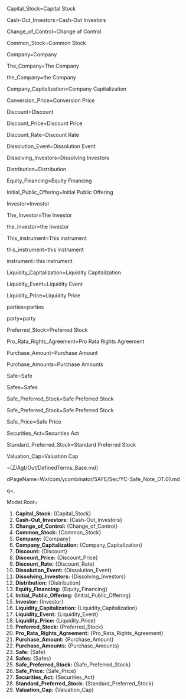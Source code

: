 Capital_Stock=<span class="definedterm">Capital Stock</span>

Cash-Out_Investors=<span class="definedterm">Cash-Out Investors</span>

Change_of_Control=<span class="definedterm">Change of Control</span>

Common_Stock=<span class="definedterm">Common Stock</span>

Company=<span class="definedterm">Company</span>

The_Company=The <span class="definedterm">Company</span>

the_Company=the <span class="definedterm">Company</span>

Company_Capitalization=<span class="definedterm">Company Capitalization</span>

Conversion_Price=<span class="definedterm">Conversion Price</span>

Discount=<span class="definedterm">Discount</span>

Discount_Price=<span class="definedterm">Discount Price</span>

Discount_Rate=<span class="definedterm">Discount Rate</span>

Dissolution_Event=<span class="definedterm">Dissolution Event</span>

Dissolving_Investors=<span class="definedterm">Dissolving Investors</span>

Distribution=<span class="definedterm">Distribution</span>

Equity_Financing=<span class="definedterm">Equity Financing</span>

Initial_Public_Offering=<span class="definedterm">Initial Public Offering</span>

Investor=<span class="definedterm">Investor</span>

The_Investor=The <span class="definedterm">Investor</span>

the_Investor=the <span class="definedterm">Investor</span>

This_instrument=This <span class="definedterm">instrument</span>

this_instrument=this <span class="definedterm">instrument</span>

instrument=this <span class="definedterm">instrument</span>

Liquidity_Capitalization=<span class="definedterm">Liquidity Capitalization</span>

Liquidity_Event=<span class="definedterm">Liquidity Event</span>

Liquidity_Price=<span class="definedterm">Liquidity Price</span>

parties=<span class="definedterm">parties</span>

party=<span class="definedterm">party</span>

Preferred_Stock=<span class="definedterm">Preferred Stock</span>

Pro_Rata_Rights_Agreement=<span class="definedterm">Pro Rata Rights Agreement</span>

Purchase_Amount=<span class="definedterm">Purchase Amount</span>

Purchase_Amounts=<span class="definedterm">Purchase Amounts</span>

Safe=<span class="definedterm">Safe</span>

Safes=<span class="definedterm">Safes</span>

Safe_Preferred_Stock=<span class="definedterm">Safe Preferred Stock</span>

Safe_Preferred_Stock=<span class="definedterm">Safe Preferred Stock</span>

Safe_Price=<span class="definedterm">Safe Price</span>

Securities_Act=<span class="definedterm">Securities Act</span>

Standard_Preferred_Stock=<span class="definedterm">Standard Preferred Stock</span>

Valuation_Cap=<span class="definedterm">Valuation Cap</span>

=[Z/Agt/Out/DefinedTerms_Base.md]

dPageName=Wx/com/ycombinator/SAFE/Sec/YC-Safe_Note_DT.01.md

q=,

Model.Root=<ol><li><b>Capital_Stock:</b> {Capital_Stock}</li><li><b>Cash-Out_Investors:</b> {Cash-Out_Investors}</li><li><b>Change_of_Control:</b> {Change_of_Control}</li><li><b>Common_Stock:</b> {Common_Stock}</li><li><b>Company:</b> {Company}</li><li><b>Company_Capitalization:</b> {Company_Capitalization}</li><li><b>Discount:</b> {Discount}</li><li><b>Discount_Price:</b> {Discount_Price}</li><li><b>Discount_Rate:</b> {Discount_Rate}</li><li><b>Dissolution_Event:</b> {Dissolution_Event}</li><li><b>Dissolving_Investors:</b> {Dissolving_Investors}</li><li><b>Distribution:</b> {Distribution}</li><li><b>Equity_Financing:</b> {Equity_Financing}</li><li><b>Initial_Public_Offering:</b> {Initial_Public_Offering}</li><li><b>Investor:</b> {Investor}</li><li><b>Liquidity_Capitalization:</b> {Liquidity_Capitalization}</li><li><b>Liquidity_Event:</b> {Liquidity_Event}</li><li><b>Liquidity_Price:</b> {Liquidity_Price}</li><li><b>Preferred_Stock:</b> {Preferred_Stock}</li><li><b>Pro_Rata_Rights_Agreement:</b> {Pro_Rata_Rights_Agreement}</li><li><b>Purchase_Amount:</b> {Purchase_Amount}</li><li><b>Purchase_Amounts:</b> {Purchase_Amounts}</li><li><b>Safe:</b> {Safe}</li><li><b>Safes:</b> {Safes}</li><li><b>Safe_Preferred_Stock:</b> {Safe_Preferred_Stock}</li><li><b>Safe_Price:</b> {Safe_Price}</li><li><b>Securities_Act:</b> {Securities_Act}</li><li><b>Standard_Preferred_Stock:</b> {Standard_Preferred_Stock}</li><li><b>Valuation_Cap:</b> {Valuation_Cap}</li></ol>